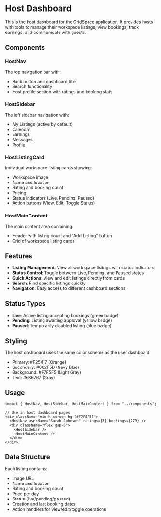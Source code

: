 # Host Dashboard

This is the host dashboard for the GridSpace application. It provides hosts with tools to manage their workspace listings, view bookings, track earnings, and communicate with guests.

## Components

### HostNav

The top navigation bar with:

- Back button and dashboard title
- Search functionality
- Host profile section with ratings and booking stats

### HostSidebar

The left sidebar navigation with:

- My Listings (active by default)
- Calendar
- Earnings
- Messages
- Profile

### HostListingCard

Individual workspace listing cards showing:

- Workspace image
- Name and location
- Rating and booking count
- Pricing
- Status indicators (Live, Pending, Paused)
- Action buttons (View, Edit, Toggle Status)

### HostMainContent

The main content area containing:

- Header with listing count and "Add Listing" button
- Grid of workspace listing cards

## Features

- **Listing Management**: View all workspace listings with status indicators
- **Status Control**: Toggle between Live, Pending, and Paused states
- **Quick Actions**: View and edit listings directly from cards
- **Search**: Find specific listings quickly
- **Navigation**: Easy access to different dashboard sections

## Status Types

- **Live**: Active listing accepting bookings (green badge)
- **Pending**: Listing awaiting approval (yellow badge)
- **Paused**: Temporarily disabled listing (blue badge)

## Styling

The host dashboard uses the same color scheme as the user dashboard:

- Primary: #F25417 (Orange)
- Secondary: #002F5B (Navy Blue)
- Background: #F7F5F5 (Light Gray)
- Text: #686767 (Gray)

## Usage

```tsx
import { HostNav, HostSidebar, HostMainContent } from "../components";

// Use in host dashboard pages
<div className="min-h-screen bg-[#F7F5F5]">
  <HostNav userName="Sarah Johnson" ratings={3} bookings={279} />
  <div className="flex gap-6">
    <HostSidebar />
    <HostMainContent />
  </div>
</div>;
```

## Data Structure

Each listing contains:

- Image URL
- Name and location
- Rating and booking count
- Price per day
- Status (live/pending/paused)
- Creation and last booking dates
- Action handlers for view/edit/toggle operations
